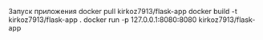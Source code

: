 Запуск приложения
docker pull kirkoz7913/flask-app
docker build -t kirkoz7913/flask-app .
docker run -p 127.0.0.1:8080:8080 kirkoz7913/flask-app
